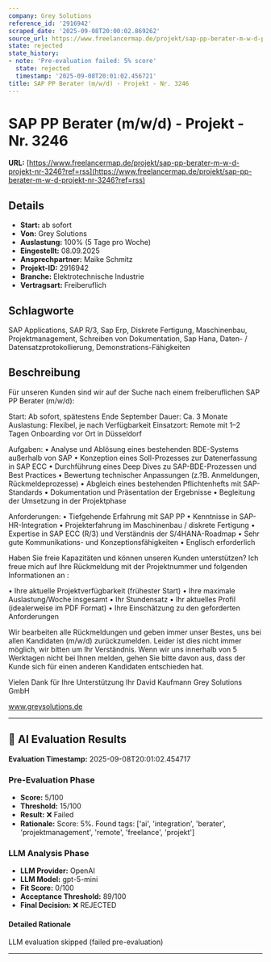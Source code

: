 ```yaml
---
company: Grey Solutions
reference_id: '2916942'
scraped_date: '2025-09-08T20:00:02.869262'
source_url: https://www.freelancermap.de/projekt/sap-pp-berater-m-w-d-projekt-nr-3246?ref=rss
state: rejected
state_history:
- note: 'Pre-evaluation failed: 5% score'
  state: rejected
  timestamp: '2025-09-08T20:01:02.456721'
title: SAP PP Berater (m/w/d) - Projekt - Nr. 3246
---
```



# SAP PP Berater (m/w/d) - Projekt - Nr. 3246
**URL:** [https://www.freelancermap.de/projekt/sap-pp-berater-m-w-d-projekt-nr-3246?ref=rss](https://www.freelancermap.de/projekt/sap-pp-berater-m-w-d-projekt-nr-3246?ref=rss)
## Details
- **Start:** ab sofort
- **Von:** Grey Solutions
- **Auslastung:** 100% (5 Tage pro Woche)
- **Eingestellt:** 08.09.2025
- **Ansprechpartner:** Maike Schmitz
- **Projekt-ID:** 2916942
- **Branche:** Elektrotechnische Industrie
- **Vertragsart:** Freiberuflich

## Schlagworte
SAP Applications, SAP R/3, Sap Erp, Diskrete Fertigung, Maschinenbau, Projektmanagement, Schreiben von Dokumentation, Sap Hana, Daten- / Datensatzprotokollierung, Demonstrations-Fähigkeiten

## Beschreibung
Für unseren Kunden sind wir auf der Suche nach einem freiberuflichen SAP PP Berater (m/w/d):

Start: Ab sofort, spätestens Ende September
Dauer: Ca. 3 Monate
Auslastung: Flexibel, je nach Verfügbarkeit
Einsatzort: Remote mit 1–2 Tagen Onboarding vor Ort in Düsseldorf

Aufgaben:
• Analyse und Ablösung eines bestehenden BDE-Systems außerhalb von SAP
• Konzeption eines Soll-Prozesses zur Datenerfassung in SAP ECC
• Durchführung eines Deep Dives zu SAP-BDE-Prozessen und Best Practices
• Bewertung technischer Anpassungen (z.?B. Anmeldungen, Rückmeldeprozesse)
• Abgleich eines bestehenden Pflichtenhefts mit SAP-Standards
• Dokumentation und Präsentation der Ergebnisse
• Begleitung der Umsetzung in der Projektphase

Anforderungen:
• Tiefgehende Erfahrung mit SAP PP
• Kenntnisse in SAP-HR-Integration
• Projekterfahrung im Maschinenbau / diskrete Fertigung
• Expertise in SAP ECC (R/3) und Verständnis der S/4HANA-Roadmap
• Sehr gute Kommunikations- und Konzeptionsfähigkeiten
• Englisch erforderlich

Haben Sie freie Kapazitäten und können unseren Kunden unterstützen? Ich freue mich auf Ihre Rückmeldung mit der Projektnummer und folgenden Informationen
an
:

• Ihre aktuelle Projektverfügbarkeit (frühester Start)
• Ihre maximale Auslastung/Woche insgesamt
• Ihr Stundensatz
• Ihr aktuelles Profil (idealerweise im PDF Format)
• Ihre Einschätzung zu den geforderten Anforderungen

Wir bearbeiten alle Rückmeldungen und geben immer unser Bestes, uns bei allen Kandidaten (m/w/d) zurückzumelden. Leider ist dies nicht immer möglich, wir bitten um Ihr Verständnis. Wenn wir uns innerhalb von 5 Werktagen nicht bei Ihnen melden, gehen Sie bitte davon aus, dass der Kunde sich für einen anderen Kandidaten entschieden hat.

Vielen Dank für Ihre Unterstützung
Ihr
David Kaufmann
Grey Solutions GmbH

www.greysolutions.de

---

## 🤖 AI Evaluation Results

**Evaluation Timestamp:** 2025-09-08T20:01:02.454717

### Pre-Evaluation Phase
- **Score:** 5/100
- **Threshold:** 15/100
- **Result:** ❌ Failed
- **Rationale:** Score: 5%. Found tags: ['ai', 'integration', 'berater', 'projektmanagement', 'remote', 'freelance', 'projekt']

### LLM Analysis Phase
- **LLM Provider:** OpenAI
- **LLM Model:** gpt-5-mini
- **Fit Score:** 0/100
- **Acceptance Threshold:** 89/100
- **Final Decision:** ❌ REJECTED

#### Detailed Rationale
LLM evaluation skipped (failed pre-evaluation)

---
